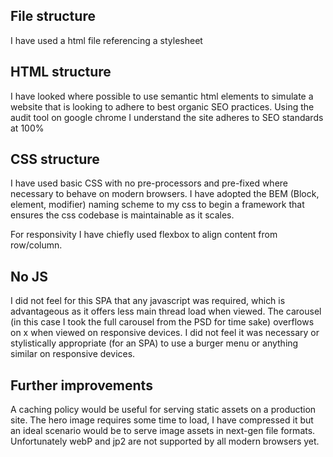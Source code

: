 File structure
------
I have used a html file referencing a stylesheet

HTML structure
------
I have looked where possible to use semantic html elements to simulate a website that is looking to adhere to best organic SEO practices. Using the audit tool on google chrome I understand the site adheres to SEO standards at 100%

CSS structure
------
I have used basic CSS with no pre-processors and pre-fixed where necessary to behave on modern browsers. I have adopted the BEM (Block, element, modifier) naming scheme to my css to begin a framework that ensures the css codebase is maintainable as it scales.

For responsivity I have chiefly used flexbox to align content from row/column.

No JS
------
I did not feel for this SPA that any javascript was required, which is advantageous as it offers less main thread load when viewed. The carousel (in this case I took the full carousel from the PSD for time sake) overflows on x when viewed on responsive devices. I did not feel it was necessary or stylistically appropriate (for an SPA) to use a burger menu or anything similar on responsive devices.

Further improvements
------
A caching policy would be useful for serving static assets on a production site. The hero image requires some time to load, I have compressed it but an ideal scenario would be to serve image assets in next-gen file formats. Unfortunately webP and jp2 are not supported by all modern browsers yet.

